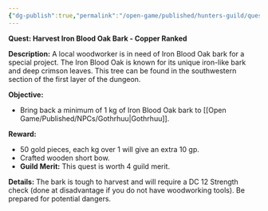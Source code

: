 ```yaml
---
{"dg-publish":true,"permalink":"/open-game/published/hunters-guild/quests/notice-board/iron-oak-bark/"}
---
```


**Quest: Harvest Iron Blood Oak Bark - Copper Ranked**

**Description:** A local woodworker is in need of Iron Blood Oak bark for a special project. The Iron Blood Oak is known for its unique iron-like bark and deep crimson leaves. This tree can be found in the southwestern section of the first layer of the dungeon.

**Objective:** 
- Bring back a minimum of 1 kg of Iron Blood Oak bark to [[Open Game/Published/NPCs/Gothrhuu\|Gothrhuu]].

**Reward:** 
- 50 gold pieces, each kg over 1 will give an extra 10 gp.
- Crafted wooden short bow.
- **Guild Merit:** This quest is worth 4 guild merit.

**Details:** The bark is tough to harvest and will require a DC 12 Strength check (done at disadvantage if you do not have woodworking tools). Be prepared for potential dangers.